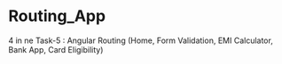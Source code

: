 # Routing_App
4 in ne 
Task-5 : Angular Routing (Home, Form Validation, EMI Calculator, Bank App, Card Eligibility)
